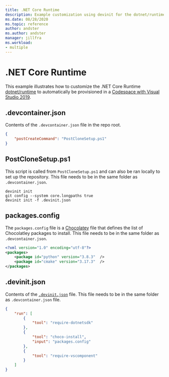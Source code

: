 ```yaml
---
title: .NET Core Runtime
description: Example customization using devinit for the dotnet/runtime repo.
ms.date: 08/28/2020
ms.topic: reference
author: andster
ms.author: andster
manager: jillfra
ms.workload:
- multiple
---
```

# .NET Core Runtime

This example illustrates how to customize the .NET Core Runtime [dotnet/runtime](https://github.com/dotnet/runtime) to automatically be provisioned in a [Codespace with Visual Studio 2019](https://docs.microsoft.com/visualstudio/codespaces/quickstarts/vs).

## .devcontainer.json

Contents of the `.devcontainer.json` file in the repo root.

```json
{ 
    "postCreateCommand": "PostCloneSetup.ps1"
} 
```

## PostCloneSetup.ps1

This script is called from `PostCloneSetup.ps1` and can also be ran locally to set up the repository. This file needs to be in the same folder as `.devcontainer.json`.

```batch
devinit init
git config --system core.longpaths true
devinit init -f .devinit.json
```

## packages.config

The `packages.config` file is a [Chocolatey](https://chocolatey.org/) file that defines the list of Chocolatley packages to install. This file needs to be in the same folder as `.devcontainer.json`.

```xml
<?xml version="1.0" encoding="utf-8"?>
<packages>
    <package id="python" version="3.8.3"  />
    <package id="cmake" version="3.17.3"  />
</packages> 
```

## .devinit.json

Contents of the [`.devinit.json`](devinit-json.md) file. This file needs to be in the same folder as `.devcontainer.json` file.

```json
{
    "run": [
        {
            "tool": "require-dotnetsdk"
        },
        {
            "tool": "choco-install",
            "input": "packages.config"
        },
        {
            "tool": "require-vscomponent"
        }
    ]
} 
```
